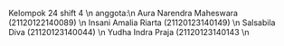 Kelompok 24 shift 4 \n
anggota:\n
Aura Narendra Maheswara (21120122140089) \n
Insani Amalia Riarta (21120123140149) \n
Salsabila Diva (21120123140044) \n
Yudha Indra Praja (21120123140143 \n
